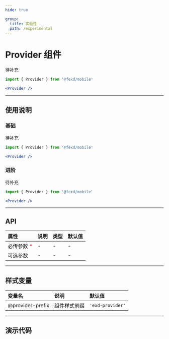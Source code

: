 ```yaml
---
hide: true

group:
  title: 实验性
  path: /experimental
---
```


# Provider 组件 <ImportCost name="Provider" />

待补充

<!-- prettier-ignore -->
```jsx | pure
import { Provider } from '@fexd/mobile'

<Provider />
```

---

## 使用说明

### 基础

待补充

<!-- prettier-ignore -->
```jsx | pure
import { Provider } from '@fexd/mobile'

<Provider />
```

### 进阶

待补充

<!-- prettier-ignore -->
```jsx | pure
import { Provider } from '@fexd/mobile'

<Provider />
```

---

## API

| 属性                                         | 说明 | 类型 | 默认值 |
| :------------------------------------------- | :--- | :--- | :----- |
| 必传参数 <span style="color: red;">\*</span> | -    | -    | -      |
| 可选参数                                     | -    | -    | -      |

---

## 样式变量

| 变量名           | 说明         | 默认值           |
| :--------------- | :----------- | :--------------- |
| @provider-prefix | 组件样式前缀 | `'exd-provider'` |

---

## 演示代码

<code src="./demos/demo1.tsx" />
